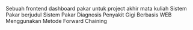 Sebuah frontend dashboard pakar untuk project akhir mata kuliah Sistem Pakar berjudul Sistem Pakar Diagnosis Penyakit Gigi Berbasis WEB Menggunakan Metode Forward Chaining
